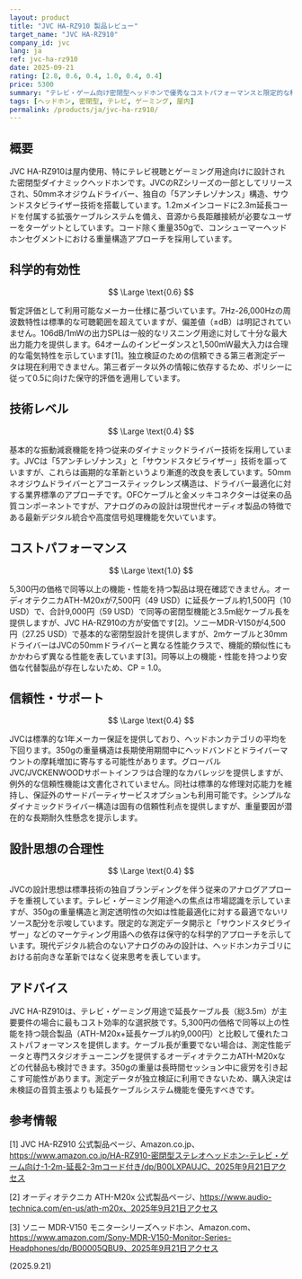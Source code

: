 ```yaml
---
layout: product
title: "JVC HA-RZ910 製品レビュー"
target_name: "JVC HA-RZ910"
company_id: jvc
lang: ja
ref: jvc-ha-rz910
date: 2025-09-21
rating: [2.8, 0.6, 0.4, 1.0, 0.4, 0.4]
price: 5300
summary: "テレビ・ゲーム向け密閉型ヘッドホンで優秀なコストパフォーマンスと限定的な科学的検証"
tags: [ヘッドホン, 密閉型, テレビ, ゲーミング, 屋内]
permalink: /products/ja/jvc-ha-rz910/
---
```


## 概要

JVC HA-RZ910は屋内使用、特にテレビ視聴とゲーミング用途向けに設計された密閉型ダイナミックヘッドホンです。JVCのRZシリーズの一部としてリリースされ、50mmネオジウムドライバー、独自の「5アンチレゾナンス」構造、サウンドスタビライザー技術を搭載しています。1.2mメインコードに2.3m延長コードを付属する拡張ケーブルシステムを備え、音源から長距離接続が必要なユーザーをターゲットとしています。コード除く重量350gで、コンシューマーヘッドホンセグメントにおける重量構造アプローチを採用しています。

## 科学的有効性

$$ \Large \text{0.6} $$

暫定評価として利用可能なメーカー仕様に基づいています。7Hz-26,000Hzの周波数特性は標準的な可聴範囲を超えていますが、偏差値（±dB）は明記されていません。106dB/1mWの出力SPLは一般的なリスニング用途に対して十分な最大出力能力を提供します。64オームのインピーダンスと1,500mW最大入力は合理的な電気特性を示しています[1]。独立検証のための信頼できる第三者測定データは現在利用できません。第三者データ以外の情報に依存するため、ポリシーに従って0.5に向けた保守的評価を適用しています。

## 技術レベル

$$ \Large \text{0.4} $$

基本的な振動減衰機能を持つ従来のダイナミックドライバー技術を採用しています。JVCは「5アンチレゾナンス」と「サウンドスタビライザー」技術を謳っていますが、これらは画期的な革新というより漸進的改良を表しています。50mmネオジウムドライバーとアコースティックレンズ構造は、ドライバー最適化に対する業界標準のアプローチです。OFCケーブルと金メッキコネクターは従来の品質コンポーネントですが、アナログのみの設計は現世代オーディオ製品の特徴である最新デジタル統合や高度信号処理機能を欠いています。

## コストパフォーマンス

$$ \Large \text{1.0} $$

5,300円の価格で同等以上の機能・性能を持つ製品は現在確認できません。オーディオテクニカATH-M20xが7,500円（49 USD）に延長ケーブル約1,500円（10 USD）で、合計9,000円（59 USD）で同等の密閉型機能と3.5m総ケーブル長を提供しますが、JVC HA-RZ910の方が安価です[2]。ソニーMDR-V150が4,500円（27.25 USD）で基本的な密閉型設計を提供しますが、2mケーブルと30mmドライバーはJVCの50mmドライバーと異なる性能クラスで、機能的類似性にもかかわらず異なる性能を表しています[3]。同等以上の機能・性能を持つより安価な代替製品が存在しないため、CP = 1.0。

## 信頼性・サポート

$$ \Large \text{0.4} $$

JVCは標準的な1年メーカー保証を提供しており、ヘッドホンカテゴリの平均を下回ります。350gの重量構造は長期使用期間中にヘッドバンドとドライバーマウントの摩耗増加に寄与する可能性があります。グローバルJVC/JVCKENWOODサポートインフラは合理的なカバレッジを提供しますが、例外的な信頼性機能は文書化されていません。同社は標準的な修理対応能力を維持し、保証外のサードパーティサービスオプションも利用可能です。シンプルなダイナミックドライバー構造は固有の信頼性利点を提供しますが、重量要因が潜在的な長期耐久性懸念を提示します。

## 設計思想の合理性

$$ \Large \text{0.4} $$

JVCの設計思想は標準技術の独自ブランディングを伴う従来のアナログアプローチを重視しています。テレビ・ゲーミング用途への焦点は市場認識を示していますが、350gの重量構造と測定透明性の欠如は性能最適化に対する最適でないリソース配分を示唆しています。限定的な測定データ開示と「サウンドスタビライザー」などのマーケティング用語への依存は保守的な科学的アプローチを示しています。現代デジタル統合のないアナログのみの設計は、ヘッドホンカテゴリにおける前向きな革新ではなく従来思考を表しています。

## アドバイス

JVC HA-RZ910は、テレビ・ゲーミング用途で延長ケーブル長（総3.5m）が主要要件の場合に最もコスト効率的な選択肢です。5,300円の価格で同等以上の性能を持つ競合製品（ATH-M20x+延長ケーブル約9,000円）と比較して優れたコストパフォーマンスを提供します。ケーブル長が重要でない場合は、測定性能データと専門スタジオチューニングを提供するオーディオテクニカATH-M20xなどの代替品も検討できます。350gの重量は長時間セッション中に疲労を引き起こす可能性があります。測定データが独立検証に利用できないため、購入決定は未検証の音質主張よりも延長ケーブルシステム機能を優先すべきです。

## 参考情報

[1] JVC HA-RZ910 公式製品ページ、Amazon.co.jp、https://www.amazon.co.jp/HA-RZ910-密閉型ステレオヘッドホン-テレビ・ゲーム向け-1-2m-延長2-3mコード付き/dp/B00LXPAUJC、2025年9月21日アクセス

[2] オーディオテクニカ ATH-M20x 公式製品ページ、https://www.audio-technica.com/en-us/ath-m20x、2025年9月21日アクセス

[3] ソニー MDR-V150 モニターシリーズヘッドホン、Amazon.com、https://www.amazon.com/Sony-MDR-V150-Monitor-Series-Headphones/dp/B00005QBU9、2025年9月21日アクセス

(2025.9.21)